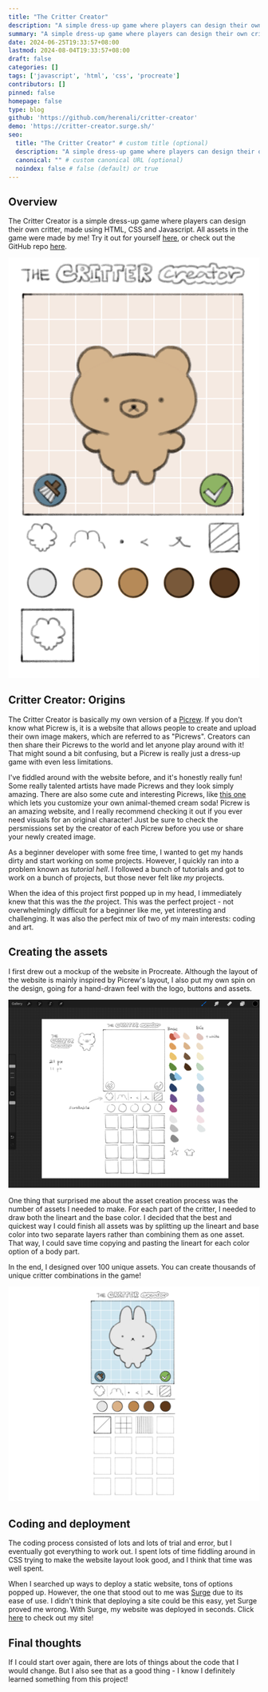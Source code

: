 ```yaml
---
title: "The Critter Creator"
description: "A simple dress-up game where players can design their own critter."
summary: "A simple dress-up game where players can design their own critter."
date: 2024-06-25T19:33:57+08:00
lastmod: 2024-08-04T19:33:57+08:00
draft: false
categories: []
tags: ['javascript', 'html', 'css', 'procreate']
contributors: []
pinned: false
homepage: false
type: blog
github: 'https://github.com/herenali/critter-creator'
demo: 'https://critter-creator.surge.sh/'
seo:
  title: "The Critter Creator" # custom title (optional)
  description: "A simple dress-up game where players can design their own critter." # custom description (recommended)
  canonical: "" # custom canonical URL (optional)
  noindex: false # false (default) or true
---
```


## Overview

The Critter Creator is a simple dress-up game where players can design their own critter, made using HTML, CSS and Javascript. All assets in the game were made by me! Try it out for yourself [here](https://critter-creator.surge.sh/), or check out the GitHub repo [here](https://github.com/herenali/critter-creator).

![The Critter Creator website](website-demo.png)

## Critter Creator: Origins

The Critter Creator is basically my own version of a [Picrew](https://picrew.me/en). If you don't know what Picrew is, it is a website that allows people to create and upload their own image makers, which are referred to as "Picrews". Creators can then share their Picrews to the world and let anyone play around with it! That might sound a bit confusing, but a Picrew is really just a dress-up game with even less limitations.

I've fiddled around with the website before, and it's honestly really fun! Some really talented artists have made Picrews and they look simply amazing. There are also some cute and interesting Picrews, like [this one](https://picrew.me/en/image_maker/2075394) which lets you customize your own animal-themed cream soda! Picrew is an amazing website, and I really recommend checking it out if you ever need visuals for an original character! Just be sure to check the persmissions set by the creator of each Picrew before you use or share your newly created image.

As a beginner developer with some free time, I wanted to get my hands dirty and start working on some projects. However, I quickly ran into a problem known as *tutorial hell*. I followed a bunch of tutorials and got to work on a bunch of projects, but those never felt like *my* projects.

When the idea of this project first popped up in my head, I immediately knew that this was the *the* project. This was the perfect project - not overwhelmingly difficult for a beginner like me, yet interesting and challenging. It was also the perfect mix of two of my main interests: coding and art.

## Creating the assets

I first drew out a mockup of the website in Procreate. Although the layout of the website is mainly inspired by Picrew's layout, I also put my own spin on the design, going for a hand-drawn feel with the logo, buttons and assets.

![First draft of the Critter Creator website](website-draft.png)

One thing that surprised me about the asset creation process was the number of assets I needed to make. For each part of the critter, I needed to draw both the lineart and the base color. I decided that the best and quickest way I could finish all assets was by splitting up the lineart and base color into two separate layers rather than combining them as one asset. That way, I could save time copying and pasting the lineart for each color option of a body part.

In the end, I designed over 100 unique assets. You can create thousands of unique critter combinations in the game!

![Mockup of the Critter Creator website](website-mockup.png)

## Coding and deployment

The coding process consisted of lots and lots of trial and error, but I eventually got everything to work out. I spent lots of time fiddling around in CSS trying to make the website layout look good, and I think that time was well spent.

When I searched up ways to deploy a static website, tons of options popped up. However, the one that stood out to me was [Surge](https://surge.sh/) due to its ease of use. I didn't think that deploying a site could be this easy, yet Surge proved me wrong. With Surge, my website was deployed in seconds. Click [here](https://critter-creator.surge.sh/) to check out my site!

## Final thoughts

If I could start over again, there are lots of things about the code that I would change. But I also see that as a good thing - I know I definitely learned something from this project!
